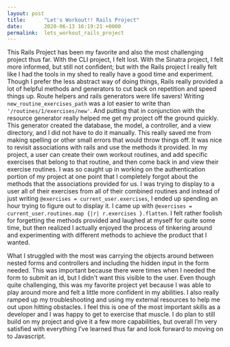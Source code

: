 ```yaml
---
layout: post
title:      "Let's Workout!! Rails Project"
date:       2020-06-13 16:19:21 +0000
permalink:  lets_workout_rails_project
---
```



This Rails Project has been my favorite and also the most challenging project thus far. With the CLI project, I felt lost. With the Sinatra project, I felt more informed, but still not confident; but with the Rails project I really felt like I had the tools in my shed to really have a good time and experiment. Though I prefer the less abstract way of doing things, Rails really provided a lot of helpful methods and generators to cut back on repetition and speed things up. Route helpers and rails generators were life savers! Writing ``` new_routine_exercises_path``` was a lot easier to write than ``` '/routines/1/exercises/new' ```. And putting that in conjunction with the resource generator really helped me get my project off the ground quickly. This generator created the database, the model, a controller, and a view directory, and I did not have to do it manually. This really saved me from making spelling or other small errors that would throw things off. 
It was nice to revisit associations with rails and use the methods it provided. In my project, a user can create their own workout routines, and add specific exercises that belong to that routine, and then come back in and view their exercise routines. I was so caught up in working on the authentication portion of my project at one point that I completely forgot about the methods that the associations provided for us. I was trying to display to a user all of their exercises from all of their combined routines and instead of just writing ``` @exercises = current_user.exercises ```, I ended up spending an hour trying to figure out to display it. I came up with ``` @exercises = current_user.routines.map {|r| r.exercises }.flatten ```. I felt rather foolish for forgetting the methods provided and laughed at myself for quite some time, but then realized I actually enjoyed the process of tinkering around and experimenting with different methods to achieve the product that I wanted. 
 
What I struggled with the most was carrying the objects around between nested forms and controllers and including the hidden input in the form needed. This was important because there were times when I needed the form to submit an id, but I didn't want this visible to the user. Even though quite challenging, this was my favorite project yet because I was able to play around more and felt a little more confident in my abilities. I also really ramped up my troubleshooting and using my external resources to help me out upon hitting obstacles. I feel this is one of the most important skills as a developer and I was happy to get to exercise that muscle. I do plan to still build on my project and give it a few more capabilities, but overall I’m very satisfied with everything I’ve learned thus far and look forward to moving on to Javascript. 


